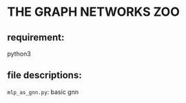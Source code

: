# THE GRAPH NETWORKS ZOO

## requirement:

python3

## file descriptions:

`mlp_as_gnn.py`: basic gnn
